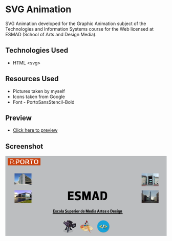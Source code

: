 # SVG Animation

SVG Animation developed for the Graphic Animation subject of the Technologies and Information Systems course for the Web licensed at ESMAD (School of Arts and Design Media).

## Technologies Used

* HTML \<svg\>

## Resources Used

* Pictures taken by myself
* Icons taken from Google
* Font - PortoSansStencil-Bold

## Preview

 * [Click here to preview](https://cdn.rawgit.com/DanielC14/SVG-Animation/28abfdbf/SVG%20Animation.html)

## Screenshot

![Page](screenshots/Page.PNG?raw=true)